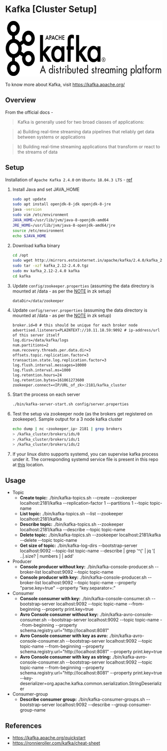 # Kafka [Cluster Setup]
<img src="https://github.com/abhishektripathi24/platform-setup/blob/master/apache-kafka/images/kafka-logo.png" width="600" height="180"/>

To know more about Kafka, visit https://kafka.apache.org/

## Overview
From the official docs -

> Kafka is generally used for two broad classes of applications:

> a) Building real-time streaming data pipelines that reliably get data between systems or applications

> b) Building real-time streaming applications that transform or react to the streams of data

## Setup
Installation of `Apache Kafka 2.4.0` on `Ubuntu 18.04.3 LTS` - [ref](https://kafka.apache.org/quickstart)

1. Install Java and set JAVA_HOME
    ```bash
    sudo apt update
    sudo apt install openjdk-8-jdk openjdk-8-jre
    java -version
    sudo vim /etc/environment
    JAVA_HOME=/usr/lib/jvm/java-8-openjdk-amd64
    JRE_HOME=/usr/lib/jvm/java-8-openjdk-amd64/jre
    source /etc/environment
    echo $JAVA_HOME
    ```

2. Download kafka binary
    ```bash
    cd /opt
    sudo wget http://mirrors.estointernet.in/apache/kafka/2.4.0/kafka_2.12-2.4.0.tgz
    sudo tar -xzf kafka_2.12-2.4.0.tgz
    sudo mv kafka_2.12-2.4.0 kafka
    cd kafka
    ```

3. Update `config/zookeeper.properties` (assuming the data directory is mounted at /data - as per the [NOTE](https://github.com/abhishektripathi24/platform-setup/tree/master/apache-zookeeper) in zk setup)
    ```properties
    dataDir=/data/zookeeper
    ```
   
4. Update `config/server.properties` (assuming the data directory is mounted at /data - as per the [NOTE](https://github.com/abhishektripathi24/platform-setup/tree/master/apache-zookeeper) in zk setup)
    ```properties
    broker.id=0 # this should be unique for each broker node
    advertised.listeners=PLAINTEXT://10.11.18.59:9092 # ip-address/url of this server itself
    log.dirs=/data/kafka/logs
    num.partitions=2
    num.recovery.threads.per.data.dir=3
    offsets.topic.replication.factor=3
    transaction.state.log.replication.factor=3
    log.flush.interval.messages=10000
    log.flush.interval.ms=1000
    log.retention.hours=24
    log.retention.bytes=161061273600
    zookeeper.connect=<IP/URL_of_zk>:2181/kafka_cluster 
   ```
   
5. Start the process on each server
    ```bash
    ./bin/kafka-server-start.sh config/server.properties
    ```

6. Test the setup via zookeeper node (as the brokers get registered on zookeeper). Sample output for a 3 node kafka cluster
    ```bash
    echo dump | nc <zookeeper_ip> 2181 | grep brokers
    > /kafka_cluster/brokers/ids/0
    > /kafka_cluster/brokers/ids/1
    > /kafka_cluster/brokers/ids/2
    ```
 
 7. If your linux distro supports systemd, you can supervise kafka process under it. The corresponding systemd service file is present in this repo at [this](systemd) location.
 
## Usage
* Topic
    * <strong>Create topic:</strong> ./bin/kafka-topics.sh --create --zookeeper localhost:2181/kafka --replication-factor 1 --partitions 1 --topic topic-name
    * <strong>List topic:</strong> ./bin/kafka-topics.sh --list --zookeeper localhost:2181/kafka
    * <strong>Describe topic:</strong> ./bin/kafka-topics.sh --zookeeper localhost:2181/kafka --describe --topic topic-name
    * <strong>Delete topic:</strong> ./bin/kafka-topics.sh --zookeeper localhost:2181/kafka --delete --topic topic-name
    * <strong>Get size of topic:</strong> ./bin/kafka-log-dirs  --bootstrap-server localhost:9092  --topic-list topic-name --describe  | grep '^{' | jq '[ ..|.size? | numbers ] | add'
* Producer
    * <strong>Console producer without key:</strong> ./bin/kafka-console-producer.sh --broker-list localhost:9092 --topic topic-name
    * <strong>Console producer with key:</strong> ./bin/kafka-console-producer.sh --broker-list localhost:9092 --topic topic-name --property "parse.key=true" --property "key.separator=:"
* Consumer
    * <strong>Console consumer with key:</strong> ./bin/kafka-console-consumer.sh --bootstrap-server localhost:9092 --topic topic-name --from-beginning --property print.key=true
    * <strong>Avro Console consumer without key:</strong> ./bin/kafka-avro-console-consumer.sh --bootstrap-server localhost:9092 --topic topic-name --from-beginning --property schema.registry.url="http://localhost:8081"
    * <strong>Avro Console consumer with key as avro:</strong> ./bin/kafka-avro-console-consumer.sh --bootstrap-server localhost:9092 --topic topic-name --from-beginning --property schema.registry.url="http://localhost:8081" --property print.key=true
    * <strong>Avro Console consumer with key as string:</strong> ./bin/kafka-avro-console-consumer.sh --bootstrap-server localhost:9092 --topic topic-name --from-beginning --property schema.registry.url="http://localhost:8081" --property print.key=true --key-deserializer=org.apache.kafka.common.serialization.StringDeserializer 
* Consumer-group
    * <strong>Describe consumer group:</strong> ./bin/kafka-consumer-groups.sh --bootstrap-server localhost:9092 --describe --group consumer-group-name
 
## References
* https://kafka.apache.org/quickstart
* https://ronnieroller.com/kafka/cheat-sheet